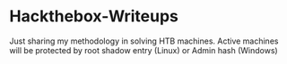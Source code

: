# Hackthebox-Writeups
Just sharing my methodology in solving HTB machines.
Active machines will be protected by root shadow entry (Linux) or Admin hash (Windows)
